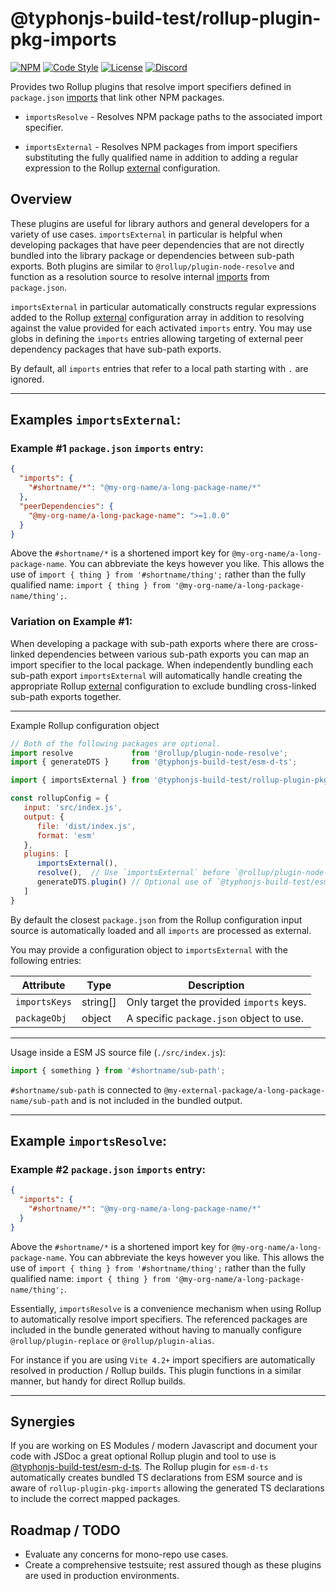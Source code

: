 # @typhonjs-build-test/rollup-plugin-pkg-imports
[![NPM](https://img.shields.io/npm/v/@typhonjs-build-test/rollup-plugin-pkg-imports.svg?label=npm)](https://www.npmjs.com/package/@typhonjs-build-test/rollup-plugin-pkg-imports)
[![Code Style](https://img.shields.io/badge/code%20style-allman-yellowgreen.svg?style=flat)](https://en.wikipedia.org/wiki/Indent_style#Allman_style)
[![License](https://img.shields.io/badge/license-MPLv2-yellowgreen.svg?style=flat)](https://github.com/typhonjs-node-build-test/rollup-plugin-pkg-imports/blob/main/LICENSE)
[![Discord](https://img.shields.io/discord/737953117999726592?label=Discord%20-%20TyphonJS&style=plastic)](https://discord.gg/mnbgN8f)

Provides two Rollup plugins that resolve import specifiers defined in `package.json` 
[imports](https://nodejs.org/api/packages.html#imports) that link other NPM packages.

- `importsResolve` - Resolves NPM package paths to the associated import specifier.


- `importsExternal` - Resolves NPM packages from import specifiers substituting the fully qualified name in addition to 
adding a regular expression to the Rollup [external](https://rollupjs.org/configuration-options/#external) 
configuration.

## Overview
These plugins are useful for library authors and general developers for a variety of use cases. `importsExternal` in particular is helpful 
when developing packages that have peer dependencies that are not directly bundled into the library package or 
dependencies between sub-path exports. Both plugins are similar to `@rollup/plugin-node-resolve` and function as a 
resolution source to resolve internal [imports](https://nodejs.org/api/packages.html#imports) from `package.json`. 

`importsExternal` in particular automatically constructs regular expressions added to the Rollup [external](https://rollupjs.org/configuration-options/#external) 
configuration array in addition to resolving against the value provided for each activated `imports` entry. You may use 
globs in defining the `imports` entries allowing targeting of external peer dependency packages that have sub-path 
exports.

By default, all `imports` entries that refer to a local path starting with `.` are ignored.

----
## Examples `importsExternal`:

### Example #1 `package.json` `imports` entry:
```json
{
  "imports": {
    "#shortname/*": "@my-org-name/a-long-package-name/*"
  },
  "peerDependencies": {
    "@my-org-name/a-long-package-name": ">=1.0.0"
  }
}
```

Above the `#shortname/*` is a shortened import key for `@my-org-name/a-long-package-name`. You can abbreviate the keys 
however you like. This allows the use of `import { thing } from '#shortname/thing';` rather than the fully qualified 
name: `import { thing } from '@my-org-name/a-long-package-name/thing';`.

### Variation on Example #1:

When developing a package with sub-path exports where there are cross-linked dependencies between various sub-path 
exports you can map an import specifier to the local package. When independently bundling each sub-path export 
`importsExternal` will automatically handle creating the appropriate Rollup 
[external](https://rollupjs.org/configuration-options/#external) configuration to exclude bundling cross-linked sub-path 
exports together.    

-------------------

Example Rollup configuration object
```js
// Both of the following packages are optional.
import resolve             from '@rollup/plugin-node-resolve';
import { generateDTS }     from '@typhonjs-build-test/esm-d-ts';

import { importsExternal } from '@typhonjs-build-test/rollup-plugin-pkg-imports';

const rollupConfig = {
   input: 'src/index.js',
   output: {
      file: 'dist/index.js',
      format: 'esm'
   },
   plugins: [
      importsExternal(),
      resolve(),  // Use `importsExternal` before `@rollup/plugin-node-resolve`.
      generateDTS.plugin() // Optional use of `@typhonjs-build-test/esm-d-ts`.
   ]
}
```

By default the closest `package.json` from the Rollup configuration input source is automatically loaded and all 
`imports` are processed as external. 

You may provide a configuration object to `importsExternal` with the following entries:

| Attribute | Type | Description                              |
|-----------|------|------------------------------------------|
|`importsKeys`| string[] | Only target the provided `imports` keys. |
| `packageObj`| object | A specific `package.json` object to use. | 

-------------------

Usage inside a ESM JS source file (`./src/index.js`):
```js
import { something } from '#shortname/sub-path';
```

`#shortname/sub-path` is connected to `@my-external-package/a-long-package-name/sub-path` and is not included in the 
bundled output. 

---

## Example `importsResolve`:

### Example #2 `package.json` `imports` entry:
```json
{
  "imports": {
    "#shortname/*": "@my-org-name/a-long-package-name/*"
  }
}
```

Above the `#shortname/*` is a shortened import key for `@my-org-name/a-long-package-name`. You can abbreviate the keys
however you like. This allows the use of `import { thing } from '#shortname/thing';` rather than the fully qualified
name: `import { thing } from '@my-org-name/a-long-package-name/thing';`.

Essentially, `importsResolve` is a convenience mechanism when using Rollup to automatically resolve import specifiers. 
The referenced packages are included in the bundle generated without having to manually configure 
`@rollup/plugin-replace` or `@rollup/plugin-alias`.

For instance if you are using `Vite 4.2+` import specifiers are automatically resolved in production / Rollup builds. 
This plugin functions in a similar manner, but handy for direct Rollup builds.   

---

## Synergies
If you are working on ES Modules / modern Javascript and document your code with JSDoc a great optional Rollup plugin 
and tool to use is [@typhonjs-build-test/esm-d-ts](https://www.npmjs.com/package/@typhonjs-build-test/esm-d-ts). 
The Rollup plugin for `esm-d-ts` automatically creates bundled TS declarations from ESM source and is aware of 
`rollup-plugin-pkg-imports` allowing the generated TS declarations to include the correct mapped packages.  

## Roadmap / TODO
- Evaluate any concerns for mono-repo use cases.
- Create a comprehensive testsuite; rest assured though as these plugins are used in production environments. 
